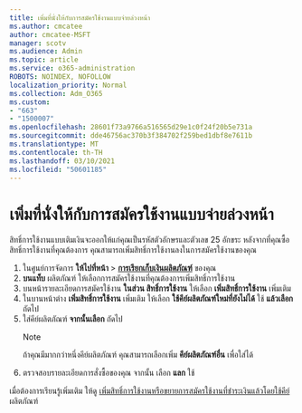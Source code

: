 ```yaml
---
title: เพิ่มที่นั่งให้กับการสมัครใช้งานแบบจ่ายล่วงหน้า
ms.author: cmcatee
author: cmcatee-MSFT
manager: scotv
ms.audience: Admin
ms.topic: article
ms.service: o365-administration
ROBOTS: NOINDEX, NOFOLLOW
localization_priority: Normal
ms.collection: Adm_O365
ms.custom:
- "663"
- "1500007"
ms.openlocfilehash: 28601f73a9766a516565d29e1c0f24f20b5e731a
ms.sourcegitcommit: dde46756ac370b3f384702f259bed1dbf8e7611b
ms.translationtype: MT
ms.contentlocale: th-TH
ms.lasthandoff: 03/10/2021
ms.locfileid: "50601185"
---
```

# <a name="add-seats-to-a-prepaid-subscription"></a>เพิ่มที่นั่งให้กับการสมัครใช้งานแบบจ่ายล่วงหน้า

สิทธิ์การใช้งานแบบเติมเงินจะออกให้แก่คุณเป็นรหัสตัวอักษรและตัวเลข 25 อักขระ หลังจากที่คุณซื้อสิทธิ์การใช้งานที่คุณต้องการ คุณสามารถเพิ่มสิทธิ์การใช้งานลงในการสมัครใช้งานของคุณ

1. ในศูนย์การจัดการ **ให้ไปที่หน้า**  >  **[การเรียกเก็บเงินผลิตภัณฑ์](https://go.microsoft.com/fwlink/p/?linkid=842054)** ของคุณ
2. **บนแท็บ** ผลิตภัณฑ์ ให้เลือกการสมัครใช้งานที่คุณต้องการเพิ่มสิทธิ์การใช้งาน
3. บนหน้ารายละเอียดการสมัครใช้งาน **ในส่วน สิทธิ์การใช้งาน** ให้เลือก **เพิ่มสิทธิ์การใช้งาน** เพิ่มเติม
4. ในบานหน้าต่าง **เพิ่มสิทธิ์การใช้งาน** เพิ่มเติม ให้เลือก **ใช้คีย์ผลิตภัณฑ์ใหม่ที่ยังไม่ได้** ใช้ **แล้วเลือก** ถัดไป
5. ใส่คีย์ผลิตภัณฑ์ **จากนั้นเลือก** ถัดไป
    > [!NOTE]
    > ถ้าคุณมีมากกว่าหนึ่งคีย์ผลิตภัณฑ์ คุณสามารถเลือกเพิ่ม **คีย์ผลิตภัณฑ์อื่น** เพื่อใส่ได้
6. ตรวจสอบรายละเอียดการสั่งซื้อของคุณ จากนั้น เลือก **แลก** ใช้

เมื่อต้องการเรียนรู้เพิ่มเติม ให้ดู [เพิ่มสิทธิ์การใช้งานหรือขยายการสมัครใช้งานที่ชําระเงินแล้วโดยใช้คีย์](https://docs.microsoft.com/microsoft-365/commerce/licenses/add-licenses-using-product-key)ผลิตภัณฑ์